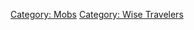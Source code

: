 [Category: Mobs](Category:_Mobs "wikilink") [Category: Wise
Travelers](Category:_Wise_Travelers "wikilink")
